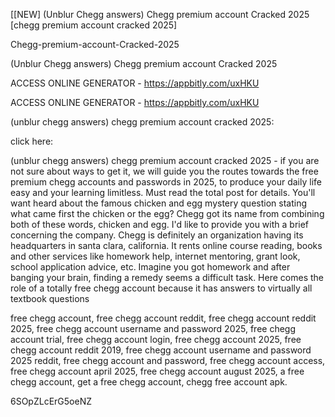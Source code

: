 [[NEW] (Unblur Chegg answers) Chegg premium account Cracked 2025 [chegg premium account cracked 2025]

Chegg-premium-account-Cracked-2025

(Unblur Chegg answers) Chegg premium account Cracked 2025

ACCESS ONLINE GENERATOR - https://appbitly.com/uxHKU

ACCESS ONLINE GENERATOR - https://appbitly.com/uxHKU

(unblur chegg answers) chegg premium account cracked 2025:

click here:

(unblur chegg answers) chegg premium account cracked 2025 - if you are not sure about ways to get it, we will guide you the routes towards the free premium chegg accounts and passwords in 2025, to produce your daily life easy and your learning limitless. Must read the total post for details. You'll want heard about the famous chicken and egg mystery question stating what came first the chicken or the egg? Chegg got its name from combining both of these words, chicken and egg. I'd like to provide you with a brief concerning the company. Chegg is definitely an organization having its headquarters in santa clara, california. It rents online course reading, books and other services like homework help, internet mentoring, grant look, school application advice, etc. Imagine you got homework and after banging your brain, finding a remedy seems a difficult task. Here comes the role of a totally free chegg account because it has answers to virtually all textbook questions

free chegg account, free chegg account reddit, free chegg account reddit 2025, free chegg account username and password 2025, free chegg account trial, free chegg account login, free chegg account 2025, free chegg account reddit 2019, free chegg account username and password 2025 reddit, free chegg account and password, free chegg account access, free chegg account april 2025, free chegg account august 2025, a free chegg account, get a free chegg account, chegg free account apk.

6SOpZLcErG5oeNZ

